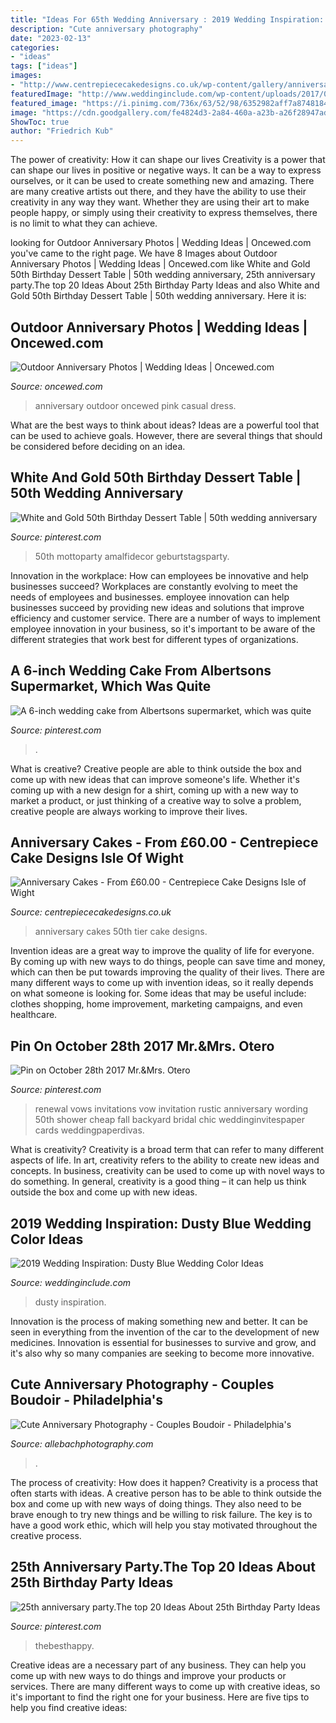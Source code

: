 ```yaml
---
title: "Ideas For 65th Wedding Anniversary : 2019 Wedding Inspiration: Dusty Blue Wedding Color Ideas"
description: "Cute anniversary photography"
date: "2023-02-13"
categories:
- "ideas"
tags: ["ideas"]
images:
- "http://www.centrepiececakedesigns.co.uk/wp-content/gallery/anniversary/50th-2-tier.jpg"
featuredImage: "http://www.weddinginclude.com/wp-content/uploads/2017/08/How-To-Create-A-Beautiful-Dusty-Blue-Wedding.jpg"
featured_image: "https://i.pinimg.com/736x/63/52/98/6352982aff7a87481848183e4dee180b--vow-renewal-invitations-wedding-vows.jpg"
image: "https://cdn.goodgallery.com/fe4824d3-2a84-460a-a23b-a26f28947ad1/r/1024/2ke0d9te/cute-anniversary-photography.jpg"
ShowToc: true
author: "Friedrich Kub"
---
```



The power of creativity: How it can shape our lives
Creativity is a power that can shape our lives in positive or negative ways. It can be a way to express ourselves, or it can be used to create something new and amazing. There are many creative artists out there, and they have the ability to use their creativity in any way they want. Whether they are using their art to make people happy, or simply using their creativity to express themselves, there is no limit to what they can achieve.

	

		
looking for Outdoor Anniversary Photos | Wedding Ideas | Oncewed.com you've came to the right page. We have 8 Images about Outdoor Anniversary Photos | Wedding Ideas | Oncewed.com like White and Gold 50th Birthday Dessert Table | 50th wedding anniversary, 25th anniversary party.The top 20 Ideas About 25th Birthday Party Ideas and also White and Gold 50th Birthday Dessert Table | 50th wedding anniversary. Here it is:
		
    
## Outdoor Anniversary Photos | Wedding Ideas | Oncewed.com

<img loading=lazy src="https://www.oncewed.com/wp-content/uploads/2015/03/10-casual-pink-dress.jpg" onerror="this.onerror=null;this.src='https://tse2.mm.bing.net/th?id=OIP.yoFvreow0z06nGW9InHWgAHaKC&amp;pid=15.1';" alt="Outdoor Anniversary Photos | Wedding Ideas | Oncewed.com">

_Source: oncewed.com_

>anniversary outdoor oncewed pink casual dress. 

	

What are the best ways to think about ideas?
Ideas are a powerful tool that can be used to achieve goals. However, there are several things that should be considered before deciding on an idea.

    
## White And Gold 50th Birthday Dessert Table | 50th Wedding Anniversary

<img loading=lazy src="https://i.pinimg.com/736x/25/8c/e0/258ce08a2a0b6420f53dd1590837ce75.jpg" onerror="this.onerror=null;this.src='https://tse3.mm.bing.net/th?id=OIP.XroH6BUjhbS4VjVtJeIy1gHaLH&amp;pid=15.1';" alt="White and Gold 50th Birthday Dessert Table | 50th wedding anniversary">

_Source: pinterest.com_

>50th mottoparty amalfidecor geburtstagsparty. 

	

Innovation in the workplace: How can employees be innovative and help businesses succeed?
Workplaces are constantly evolving to meet the needs of employees and businesses. employee innovation can help businesses succeed by providing new ideas and solutions that improve efficiency and customer service. There are a number of ways to implement employee innovation in your business, so it's important to be aware of the different strategies that work best for different types of organizations.

    
## A 6-inch Wedding Cake From Albertsons Supermarket, Which Was Quite

<img loading=lazy src="https://i.pinimg.com/736x/76/79/89/76798924e1f6829106ef3eff498bd701--pretty-cakes-wedding-cake.jpg" onerror="this.onerror=null;this.src='https://tse3.mm.bing.net/th?id=OIP.00MF2VLL1q8sVANL0gJZnAHaKq&amp;pid=15.1';" alt="A 6-inch wedding cake from Albertsons supermarket, which was quite">

_Source: pinterest.com_

>. 

	

What is creative?
Creative people are able to think outside the box and come up with new ideas that can improve someone's life. Whether it's coming up with a new design for a shirt, coming up with a new way to market a product, or just thinking of a creative way to solve a problem, creative people are always working to improve their lives.

    
## Anniversary Cakes - From £60.00 - Centrepiece Cake Designs Isle Of Wight

<img loading=lazy src="http://www.centrepiececakedesigns.co.uk/wp-content/gallery/anniversary/50th-2-tier.jpg" onerror="this.onerror=null;this.src='https://tse3.mm.bing.net/th?id=OIP.5tjOZe49cFrbtr5_TMuVLgHaJ-&amp;pid=15.1';" alt="Anniversary Cakes - From £60.00 - Centrepiece Cake Designs Isle of Wight">

_Source: centrepiececakedesigns.co.uk_

>anniversary cakes 50th tier cake designs. 

	

Invention ideas are a great way to improve the quality of life for everyone. By coming up with new ways to do things, people can save time and money, which can then be put towards improving the quality of their lives. There are many different ways to come up with invention ideas, so it really depends on what someone is looking for. Some ideas that may be useful include: clothes shopping, home improvement, marketing campaigns, and even healthcare.

    
## Pin On October 28th 2017 Mr.&amp;Mrs. Otero

<img loading=lazy src="https://i.pinimg.com/736x/63/52/98/6352982aff7a87481848183e4dee180b--vow-renewal-invitations-wedding-vows.jpg" onerror="this.onerror=null;this.src='https://tse3.mm.bing.net/th?id=OIP.YFL3hMa2VdifmiskHP9H4gHaKV&amp;pid=15.1';" alt="Pin on October 28th 2017 Mr.&amp;Mrs. Otero">

_Source: pinterest.com_

>renewal vows invitations vow invitation rustic anniversary wording 50th shower cheap fall backyard bridal chic weddinginvitespaper cards weddingpaperdivas. 

	

What is creativity?
Creativity is a broad term that can refer to many different aspects of life. In art, creativity refers to the ability to create new ideas and concepts. In business, creativity can be used to come up with novel ways to do something. In general, creativity is a good thing – it can help us think outside the box and come up with new ideas.

    
## 2019 Wedding Inspiration: Dusty Blue Wedding Color Ideas

<img loading=lazy src="http://www.weddinginclude.com/wp-content/uploads/2017/08/How-To-Create-A-Beautiful-Dusty-Blue-Wedding.jpg" onerror="this.onerror=null;this.src='https://tse2.mm.bing.net/th?id=OIP.3Bc2sMpiIbn-xT5Yfx5eBAHaKD&amp;pid=15.1';" alt="2019 Wedding Inspiration: Dusty Blue Wedding Color Ideas">

_Source: weddinginclude.com_

>dusty inspiration. 

	

Innovation is the process of making something new and better. It can be seen in everything from the invention of the car to the development of new medicines. Innovation is essential for businesses to survive and grow, and it's also why so many companies are seeking to become more innovative.

    
## Cute Anniversary Photography - Couples Boudoir - Philadelphia&#039;s

<img loading=lazy src="https://cdn.goodgallery.com/fe4824d3-2a84-460a-a23b-a26f28947ad1/r/1024/2ke0d9te/cute-anniversary-photography.jpg" onerror="this.onerror=null;this.src='https://tse3.mm.bing.net/th?id=OIP.M8OihTbMYAYQvWXjsWmMswHaMe&amp;pid=15.1';" alt="Cute Anniversary Photography - Couples Boudoir - Philadelphia&#039;s">

_Source: allebachphotography.com_

>. 

	

The process of creativity: How does it happen?
Creativity is a process that often starts with ideas. A creative person has to be able to think outside the box and come up with new ways of doing things. They also need to be brave enough to try new things and be willing to risk failure. The key is to have a good work ethic, which will help you stay motivated throughout the creative process.

    
## 25th Anniversary Party.The Top 20 Ideas About 25th Birthday Party Ideas

<img loading=lazy src="https://i.pinimg.com/736x/b6/8e/07/b68e077bcda889ab9d8edfb094a66935.jpg" onerror="this.onerror=null;this.src='https://tse1.mm.bing.net/th?id=OIP.8aJW_vPsia3Zwq2kNJbZPAHaLH&amp;pid=15.1';" alt="25th anniversary party.The top 20 Ideas About 25th Birthday Party Ideas">

_Source: pinterest.com_

>thebesthappy. 

	

Creative ideas are a necessary part of any business. They can help you come up with new ways to do things and improve your products or services. There are many different ways to come up with creative ideas, so it's important to find the right one for your business. Here are five tips to help you find creative ideas: 

